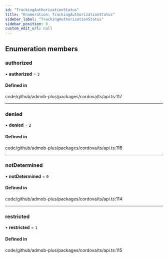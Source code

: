 ```yaml
---
id: "TrackingAuthorizationStatus"
title: "Enumeration: TrackingAuthorizationStatus"
sidebar_label: "TrackingAuthorizationStatus"
sidebar_position: 0
custom_edit_url: null
---
```


## Enumeration members

### authorized

• **authorized** = `3`

#### Defined in

code/github/admob-plus/packages/cordova/ts/api.ts:117

___

### denied

• **denied** = `2`

#### Defined in

code/github/admob-plus/packages/cordova/ts/api.ts:116

___

### notDetermined

• **notDetermined** = `0`

#### Defined in

code/github/admob-plus/packages/cordova/ts/api.ts:114

___

### restricted

• **restricted** = `1`

#### Defined in

code/github/admob-plus/packages/cordova/ts/api.ts:115
